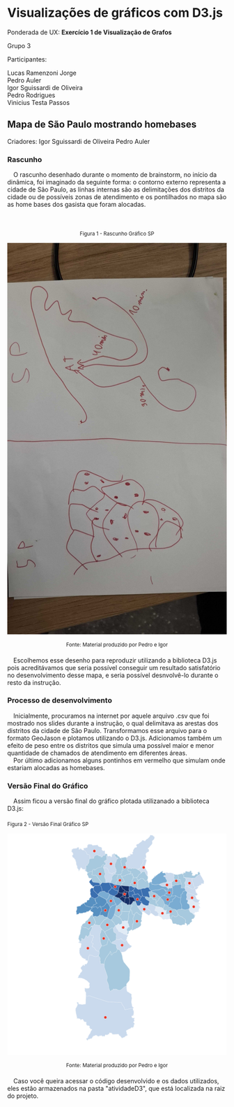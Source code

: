 # Visualizações de gráficos com D3.js

Ponderada de UX: **Exercício 1 de Visualização de Grafos**

Grupo 3

Participantes:

Lucas Ramenzoni Jorge <br>
Pedro Auler <br>
Igor Sguissardi de Oliveira <br>
Pedro Rodrigues<br>
Vinicius Testa Passos<br>

## Mapa de São Paulo mostrando homebases

Criadores:
Igor Sguissardi de Oliveira
Pedro Auler

### Rascunho
&emsp;O rascunho desenhado durante o momento de brainstorm, no início da dinâmica, foi imaginado da seguinte forma: o contorno externo representa a cidade de São Paulo, as linhas internas são as delimitações dos distritos da cidade ou de possíveis zonas de atendimento e os pontilhados no mapa são as home bases dos gasista que foram alocadas.

</div>
<br>

<div align="center">

<sub>Figura 1 - Rascunho Gráfico SP</sub>

<img src="assets\imagemRascunho.jpg" class="img-responsive" alt="Rascunho Grafico SP">

<sup>Fonte: Material produzido por Pedro e Igor</sup>
</div>


&emsp;Escolhemos esse desenho para reproduzir utilizando a biblioteca D3.js pois acreditávamos que seria possível conseguir um resultado satisfatório no desenvolvimento desse mapa, e seria possível desnvolvê-lo durante o resto da instrução.

### Processo de desenvolvimento

&emsp;Inicialmente, procuramos na internet por aquele arquivo .csv que foi mostrado nos slides durante a instrução, o qual delimitava as arestas dos distritos da cidade de São Paulo. Transformamos esse arquivo para o formato GeoJason e plotamos utilizando o D3.js.
Adicionamos também um efeito de peso entre os distritos que simula uma possível maior e menor quantidade de chamados de atendimento em diferentes áreas.<br>
&emsp;Por último adicionamos alguns pontinhos em vermelho que simulam onde estariam alocadas as homebases.

### Versão Final do Gráfico

&emsp;Assim ficou a versão final do gráfico plotada utilizanado a biblioteca D3.js:

<sub>Figura 2 - Versão Final Gráfico SP</sub>
<div align="center">
<img src="assets\graficoVersaoFinal.png" class="img-responsive" alt="rafico SP">

<sup>Fonte: Material produzido por Pedro e Igor</sup>
</div>


&emsp;Caso você queira acessar o código desenvolvido e os dados utilizados, eles estão armazenados na pasta "atividadeD3", que está localizada na raiz do projeto.

